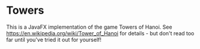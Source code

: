 # Towers
This is a JavaFX implementation of the game Towers of Hanoi.  See https://en.wikipedia.org/wiki/Tower_of_Hanoi for details - but don't read too far until you've tried it out for yourself!
